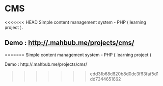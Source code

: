 # CMS
<<<<<<< HEAD
Simple content management system - PHP ( learning project ).

<h2>Demo :  <a href="http://.mahbub.me/projects/cms/">http://.mahbub.me/projects/cms/</a></h2>
=======
Simple content management system - PHP ( learning project )

Demo :  http://.mahbub.me/projects/cms/
>>>>>>> edd3fb68d820b8d0dc3f63faf5d1dd7344651662
